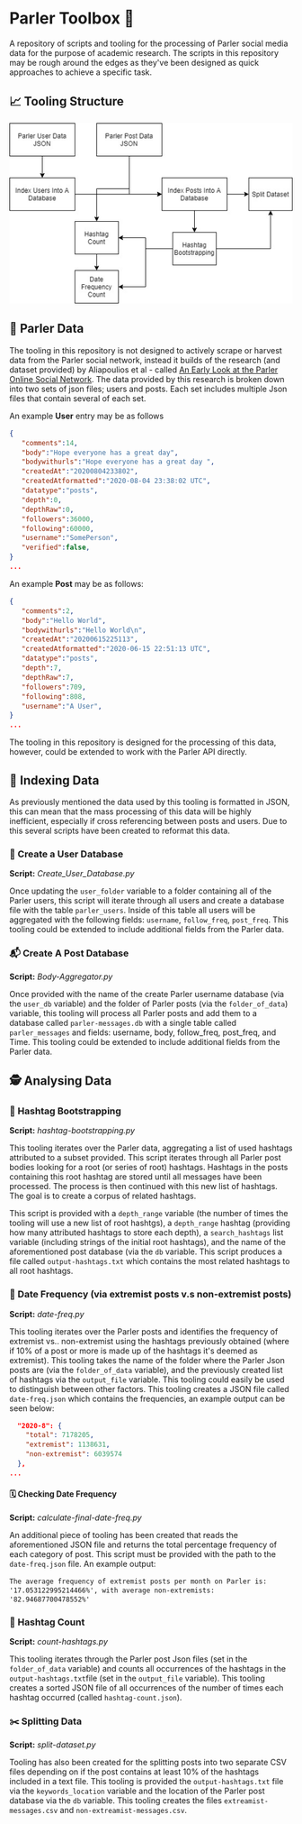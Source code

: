 # Parler Toolbox 🔎 
A repository of scripts and tooling for the processing of Parler social media data for the purpose of academic research. The scripts in this repository may be rough around the edges as they've been designed as quick approaches to achieve a specific task.

## 📈 Tooling Structure 
![Tooling Structure](diagram.jpg "Tooling Structure")


## 📄 Parler Data 
The tooling in this repository is not designed to actively scrape or harvest data from the Parler social network, instead it builds of the research (and dataset provided) by Aliapoulios et al - called [An Early Look at the Parler Online Social Network](https://arxiv.org/pdf/2101.03820.pdf). The data provided by this research is broken down into two sets of json files; users and posts. Each set includes multiple Json files that contain several of each set.

An example **User** entry may be as follows
```JSON
{
   "comments":14,
   "body":"Hope everyone has a great day",
   "bodywithurls":"Hope everyone has a great day ",
   "createdAt":"20200804233802",
   "createdAtformatted":"2020-08-04 23:38:02 UTC",
   "datatype":"posts",
   "depth":0,
   "depthRaw":0,
   "followers":36000,
   "following":60000,
   "username":"SomePerson",
   "verified":false,
}
...
```

An example **Post** may be as follows:

```JSON
{
   "comments":2,
   "body":"Hello World",
   "bodywithurls":"Hello World\n",
   "createdAt":"20200615225113",
   "createdAtformatted":"2020-06-15 22:51:13 UTC",
   "datatype":"posts",
   "depth":7,
   "depthRaw":7,
   "followers":709,
   "following":808,
   "username":"A User",
}
...
```

The tooling in this repository is designed for the processing of this data, however, could be extended to work with the Parler API directly.

## 📝 Indexing Data 
As previously mentioned the data used by this tooling is formatted in JSON, this can mean that the mass processing of this data will be highly inefficient, especially if cross referencing between posts and users. Due to this several scripts have been created to reformat this data.

### 👤 Create a User Database 
**Script:** *Create_User_Database.py*

Once updating the ```user_folder``` variable to a folder containing all of the Parler users, this script will iterate through all users and create a database file with the table ```parler_users```. Inside of this table all users will be aggregated with the following fields: ```username```, ```follow_freq```, ```post_freq```. This tooling could be extended to include additional fields from the Parler data.

### 📬 Create A Post Database 
**Script:** *Body-Aggregator.py*

Once provided with the name of the create Parler username database (via the ```user_db``` variable) and the folder of Parler posts (via the ```folder_of_data```) variable, this tooling will process all Parler posts and add them to a database called ```parler-messages.db``` with a single table called ```parler_messages``` and fields: username, body, follow_freq, post_freq, and Time. This tooling could be extended to include additional fields from the Parler data.

## 🕵️ Analysing Data 

### 📣 Hashtag Bootstrapping 
**Script:** *hashtag-bootstrapping.py*

This tooling iterates over the Parler data, aggregating a list of used hashtags attributed to a subset provided.  This script iterates through all Parler post bodies looking for a root (or series of root) hashtags. Hashtags in the posts containing this root hashtag are stored until all messages have been processed. The process is then continued with this new list of hashtags. The goal is to create a corpus of related hashtags. 

This script is provided with a ```depth_range``` variable (the number of times the tooling will use a new list of root hashtgs), a ```depth_range``` hashtag (providing how many attributed hashtags to store each depth), a ```search_hashtags``` list variable (including strings of the initial root hashtags), and the name of the aforementioned post database (via the ```db``` variable. This script produces a file called ```output-hashtags.txt``` which contains the most related hashtags to all root hashtags.

### 📅 Date Frequency (via extremist posts v.s non-extremist posts) 
**Script:** *date-freq.py*

This tooling iterates over the Parler posts and identifies the frequency of extremist vs.. non-extremist using the hashtags previously obtained (where if 10% of a post or more is made up of the hashtags it's deemed as extremist). This tooling takes the name of the folder where the Parler Json posts are (via the ```folder_of_data``` variable), and the previously created list of hashtags via the ```output_file``` variable. This tooling could easily be used to distinguish between other factors. This tooling creates a JSON file called ```date-freq.json``` which contains the frequencies, an example output can be seen below:

```JSON
  "2020-8": {
    "total": 7178205,
    "extremist": 1138631,
    "non-extremist": 6039574
  },
...
```

#### 🗓️ Checking Date Frequency 
**Script:** *calculate-final-date-freq.py*

An additional piece of tooling has been created that reads the aforementioned JSON file and returns the total percentage frequency of each category of post. This script must be provided with the path to the ```date-freq.json``` file. An example output:

```
The average frequency of extremist posts per month on Parler is: '17.053122995214466%', with average non-extremists: '82.94687700478552%'
```

### 🧮 Hashtag Count 
**Script:** *count-hashtags.py*

This tooling iterates through the Parler post Json files (set in the ```folder_of_data``` variable) and counts all occurrences of the hashtags in the  ```output-hashtags.txt```file (set in the ```output_file``` variable). This tooling creates a sorted JSON file of all occurrences of the number of times each hashtag occurred (called ```hashtag-count.json```).

### ✂️ Splitting Data 
**Script:** *split-dataset.py*

Tooling has also been created for the splitting posts into two separate CSV files depending on if the post contains at least 10% of the hashtags included in a text file. 
This tooling is provided the ```output-hashtags.txt``` file via the ```keywords_location``` variable and the location of the Parler post database via the ```db``` variable. This tooling creates the files ```extreamist-messages.csv``` and ```non-extreamist-messages.csv```.
